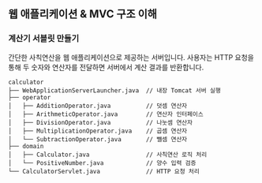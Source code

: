 ## 웹 애플리케이션 & MVC 구조 이해

### 계산기 서블릿 만들기
간단한 사칙연산을 웹 애플리케이션으로 제공하는 서버입니다. 사용자는 HTTP 요청을 통해 두 숫자와 연산자를 전달하면 서버에서 계산 결과를 반환합니다.
```
calculator
├── WebApplicationServerLauncher.java  // 내장 Tomcat 서버 실행
├── operator
│   ├── AdditionOperator.java          // 덧셈 연산자
│   ├── ArithmeticOperator.java        // 연산자 인터페이스
│   ├── DivisionOperator.java          // 나눗셈 연산자
│   ├── MultiplicationOperator.java    // 곱셈 연산자
│   └── SubtractionOperator.java       // 뺄셈 연산자
├── domain
│   ├── Calculator.java                // 사칙연산 로직 처리
│   └── PositiveNumber.java            // 양수 입력 검증
└── CalculatorServlet.java             // HTTP 요청 처리
```
